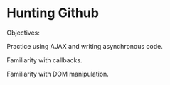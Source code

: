 # Hunting Github

Objectives:

Practice using AJAX and writing asynchronous code.

Familiarity with callbacks.

Familiarity with DOM manipulation.
